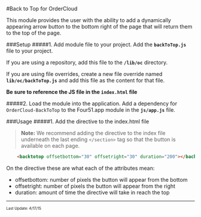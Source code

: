 #Back to Top for OrderCloud

This module provides the user with the ability to add a dynamically appearing arrow button to the bottom right of the page that will return them to the top of the page.

###Setup
#####1. Add module file to your project.
Add the **`backToTop.js`** file to your project.

If you are using a repository, add this file to the **`/lib/oc`** directory.

If you are using file overrides, create a new file override named **`lib/oc/backToTop.js`** and add this file as the content for that file.

**Be sure to reference the JS file in the `index.html` file**

#####2. Load the module into the application.
Add a dependency for `OrderCloud-BackToTop` to the Four51.app module in the **`js/app.js`** file.

###Usage
#####1. Add the directive to the index.html file

>**Note:** We recommend adding the directive to the index file underneath the last ending `</section>` tag so that the button is available on each page.

```html
    <backtotop offsetbottom="30" offsetright="30" duration="200"></backtotop>
```

On the directive these are what each of the attributes mean:

* offsetbottom: number of pixels the button will appear from the bottom
* offsetright: number of pixels the button will appear from the right
* duration: amount of time the directive will take in reach the top

---
<sub><sup>Last Update: 4/17/15</sup></sub>
